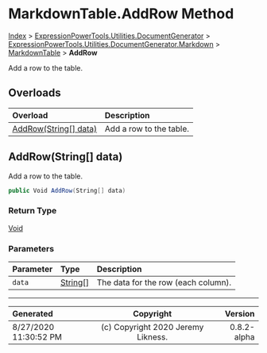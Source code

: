 ﻿# MarkdownTable.AddRow Method

[Index](../index.md) > [ExpressionPowerTools.Utilities.DocumentGenerator](ExpressionPowerTools.Utilities.DocumentGenerator.a.md) > [ExpressionPowerTools.Utilities.DocumentGenerator.Markdown](ExpressionPowerTools.Utilities.DocumentGenerator.Markdown.n.md) > [MarkdownTable](ExpressionPowerTools.Utilities.DocumentGenerator.Markdown.MarkdownTable.cs.md) > **AddRow**

Add a row to the table.

## Overloads

| Overload | Description |
| :-- | :-- |
| [AddRow(String[] data)](#addrowstring[]-data) | Add a row to the table. |
## AddRow(String[] data)

Add a row to the table.

```csharp
public Void AddRow(String[] data)
```

### Return Type

 [Void](https://docs.microsoft.com/dotnet/api/system.void) 

### Parameters

| Parameter | Type | Description |
| :-- | :-- | :-- |
| `data` | [String[]](https://docs.microsoft.com/dotnet/api/system.string[]) | The data for the row (each column). |



---

| Generated | Copyright | Version |
| :-- | :-: | --: |
| 8/27/2020 11:30:52 PM | (c) Copyright 2020 Jeremy Likness. | 0.8.2-alpha |
